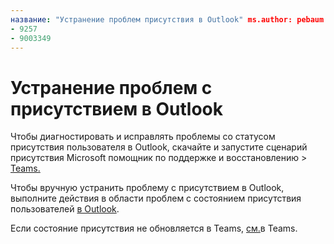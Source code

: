 ```yaml
---
название: "Устранение проблем присутствия в Outlook" ms.author: pebaum author: pebaum manager: scotv ms.date: 04/8/2021 ms.audience: Admin ms.topic: article ms.service: o365-administration ROBOTS: NOINDEX, NOFOLLOW localization_priority: Priority ms.collection: Adm_O365 ms.custom: (
- 9257
- 9003349
---
```


# <a name="troubleshoot-presence-issues-in-outlook"></a>Устранение проблем с присутствием в Outlook

Чтобы диагностировать и исправлять проблемы со статусом присутствия пользователя в Outlook, скачайте и запустите сценарий присутствия Microsoft помощник по поддержке и восстановлению > [Teams.](https://aka.ms/SaRA-TeamsPresenceScenario)

Чтобы вручную устранить проблему с присутствием в Outlook, выполните действия в области проблем с состоянием присутствия пользователей [в Outlook](https://docs.microsoft.com/microsoftteams/troubleshoot/teams-im-presence/issues-with-presence-in-outlook).

Если состояние присутствия не обновляется в Teams, [см.](https://docs.microsoft.com/microsoftteams/troubleshoot/teams-im-presence/presence-not-show-actual-status)в Teams.
